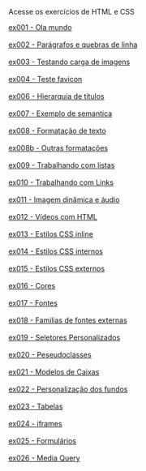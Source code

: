 Acesse os exercícios de HTML e CSS

  <a href="https://joao2133.github.io/HTML-CSS/exercicios/ex001%20-%20Ola%20mundo/">ex001 - Ola mundo</a> <br>
<br>  <a href="https://joao2133.github.io/HTML-CSS/exercicios/ex002%20-%20Par%C3%A1grafos%20e%20quebras%20de%20linha/">ex002 - Parágrafos e quebras de linha</a>  
<br>  <a href="https://joao2133.github.io/HTML-CSS/exercicios/ex003%20-%20Testando%20carga%20de%20imagens/">ex003 - Testando carga de imagens</a>      
<br>  <a href="https://joao2133.github.io/HTML-CSS/exercicios/ex004%20-%20Teste%20favicon/">ex004 - Teste favicon</a>                  
<br>  <a href="https://joao2133.github.io/HTML-CSS/exercicios/ex006%20-%20Hierarquia%20de%20t%C3%ADtulos/">ex006 - Hierarquia de títulos</a>          
<br>  <a href="https://github.com/joao2133/HTML-CSS/tree/main/exercicios/ex007%20-%20Exemplo%20de%20semantica">ex007 - Exemplo de semantica</a>           
<br>  <a href="https://joao2133.github.io/HTML-CSS/exercicios/ex008%20-%20Formata%C3%A7%C3%A3o%20de%20texto/">ex008 - Formatação de texto</a>            
<br>  <a href="https://joao2133.github.io/HTML-CSS/exercicios/ex008b%20-%20Outras%20formata%C3%A7%C3%B5es/">ex008b - Outras formatações</a>            
<br>  <a href="https://joao2133.github.io/HTML-CSS/exercicios/ex009%20-%20Trabalhando%20com%20listas/">ex009 - Trabalhando com listas</a>   
<br>  <a href="https://joao2133.github.io/HTML-CSS/exercicios/ex010%20-%20Trabalhando%20com%20Links/">ex010 - Trabalhando com Links</a>          
<br>  <a href="https://joao2133.github.io/HTML-CSS/exercicios/ex011%20-%20Imagem%20din%C3%A2mica%20e%20%C3%A1udio/">ex011 - Imagem dinâmica e áudio</a>        
<br>  <a href="https://joao2133.github.io/HTML-CSS/exercicios/ex012%20-%20V%C3%ADdeos%20com%20HTML/">ex012 - Vídeos com HTML</a>                
<br>  <a href="https://joao2133.github.io/HTML-CSS/exercicios/ex013%20-%20Estilos%20CSS%20inline/">ex013 - Estilos CSS inline</a>             
<br>  <a href="https://joao2133.github.io/HTML-CSS/exercicios/ex014%20-%20Estilos%20CSS%20internos/">ex014 - Estilos CSS internos</a>           
<br>  <a href="https://joao2133.github.io/HTML-CSS/exercicios/ex015%20-%20Estilos%20CSS%20externos/">ex015 - Estilos CSS externos</a>           
<br>  <a href="https://github.com/joao2133/HTML-CSS/tree/main/exercicios/ex016%20-%20Cores">ex016 - Cores</a>                          
<br>  <a href="https://github.com/joao2133/HTML-CSS/tree/main/exercicios/ex017%20-%20Fontes">ex017 - Fontes</a>                         
<br>  <a href="https://github.com/joao2133/HTML-CSS/tree/main/exercicios/ex018%20-%20Familias%20de%20fontes%20externas">ex018 - Familias de fontes externas</a>    
<br>  <a href="https://joao2133.github.io/HTML-CSS/exercicios/ex019%20-%20Seletores%20Personalizados/seletor01.html">ex019 - Seletores Personalizados</a>       
<br>  <a href="https://github.com/joao2133/HTML-CSS/tree/main/exercicios/ex020%20-%20Peseudoclasses">ex020 - Peseudoclasses</a>                 
<br>  <a href="https://github.com/joao2133/HTML-CSS/tree/main/exercicios/ex021%20-%20Modelos%20de%20Caixas">ex021 - Modelos de Caixas</a>              
<br>  <a href="https://github.com/joao2133/HTML-CSS/tree/main/exercicios/ex022%20-%20Personaliza%C3%A7%C3%A3o%20dos%20fundos">ex022 - Personalização dos fundos</a>      
<br>  <a href="https://github.com/joao2133/HTML-CSS/tree/main/exercicios/ex023%20-%20Tabelas">ex023 - Tabelas</a>                        
<br>  <a href="https://github.com/joao2133/HTML-CSS/tree/main/exercicios/ex024%20-%20iframes">ex024 - iframes</a>                        
<br>  <a href="https://github.com/joao2133/HTML-CSS/tree/main/exercicios/ex025%20-%20Formul%C3%A1rios">ex025 - Formulários</a>                    
<br>  <a href="https://github.com/joao2133/HTML-CSS/tree/main/exercicios/ex026%20-%20Media%20Query">ex026 - Media Query</a>                    

